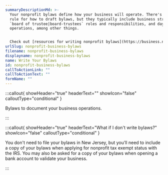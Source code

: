 ```yaml
---
summaryDescriptionMd: >-
  Your nonprofit bylaws define how your business will operate. There's no set
  rule for how to draft bylaws, but they typically include business structure,
  `board of trustee|board-trustees` roles and responsibilities, and day-to-day
  operations, among other things.


  Check out [resources for writing nonprofit bylaws](https://business.nj.gov/pages/business-support#section-4).
urlSlug: nonprofit-business-bylaws
filename: nonprofit-business-bylaws
displayname: nonprofit-business-bylaws
name: Write Your Bylaws
id: nonprofit-business-bylaws
callToActionLink: ""
callToActionText: ""
formName: ""
---
```

:::callout{ showHeader="true" headerText="" showIcon="false" calloutType="conditional" }

Bylaws to document your business operations.

:::

:::callout{ showHeader="true" headerText="What if I don't write bylaws?" showIcon="false" calloutType="conditional" }

You don't need to file your bylaws in New Jersey, but you’ll need to include a copy of your bylaws when applying for nonprofit tax exempt status with the IRS. You may also be asked for a copy of your bylaws when opening a bank account to validate your business.

:::